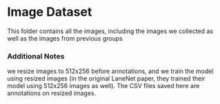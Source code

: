 # Image Dataset

This folder contains all the images, including the images we collected as well as the images from previous groups

### Additional Notes

we resize images to 512x256 before annotations, and we train the model using resized images (in the original LaneNet paper, they trained their model using 512x256 images as well). The CSV files saved here are annotations on resized images. 
